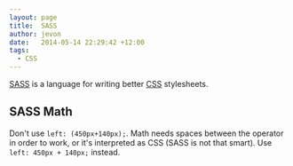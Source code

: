 ```yaml
---
layout: page
title:  SASS
author: jevon
date:   2014-05-14 22:29:42 +12:00
tags:
  - CSS
---
```


[SASS](SASS.md) is a language for writing better [CSS](CSS.md) stylesheets.

## SASS Math

Don't use `left: (450px+140px);`. Math needs spaces between the operator in order to work, or it's interpreted as CSS (SASS is not that smart). Use `left: 450px + 140px;` instead.
